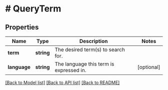 # # QueryTerm

## Properties

Name | Type | Description | Notes
------------ | ------------- | ------------- | -------------
**term** | **string** | The desired term(s) to search for. |
**language** | **string** | The language this term is expressed in. | [optional]

[[Back to Model list]](../../README.md#models) [[Back to API list]](../../README.md#endpoints) [[Back to README]](../../README.md)
